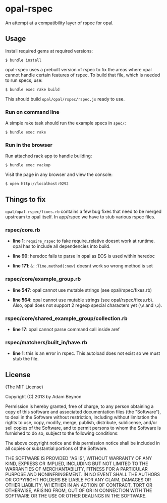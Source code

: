 # opal-rspec

An attempt at a compatibility layer of rspec for opal.

## Usage

Install required gems at required versions:

    $ bundle install

opal-rspec uses a prebuilt version of rspec to fix the areas where
opal cannot handle certain features of rspec. To build that file,
which is needed to run specs, use:

    $ bundle exec rake build

This should build `opal/opal/rspec/rspec.js` ready to use.

### Run on command line

A simple rake task should run the example specs in `spec/`:

    $ bundle exec rake

### Run in the browser

Run attached rack app to handle building:

    $ bundle exec rackup

Visit the page in any browser and view the console:

    $ open http://localhost:9292

## Things to fix

`opal/opal-rspec/fixes.rb` contains a few bug fixes that need to be merged upstream
to opal itself. In app/rspec we have to stub various rspec files.

### rspec/core.rb

* **line 1**: `require_rspec` to fake require_relative doesnt work at runtime.
opal has to include all dependencies into build.

* **line 90**: heredoc fails to parse in opal as EOS is used within heredoc

* **line 171**: `&::Time.method(:now)` doesnt work so wrong method is set

### rspec/core/example_group.rb

* **line 547**: opal cannot use mutable strings (see opal/rspec/fixes.rb)

* **line 564**: opal cannot use mutable strings (see opal/rspec/fixes.rb). Also, opal
does not support 2 regexp special characters yet (`\A` and `\z`).

### rspec/core/shared_example_group/collection.rb

* **line 17**: opal cannot parse command call inside aref

### rspec/matchers/built_in/have.rb

* **line 1**: this is an error in rspec. This autoload does not exist so we must
stub the file.

## License

(The MIT License)

Copyright (C) 2013 by Adam Beynon

Permission is hereby granted, free of charge, to any person obtaining a copy
of this software and associated documentation files (the "Software"), to deal
in the Software without restriction, including without limitation the rights
to use, copy, modify, merge, publish, distribute, sublicense, and/or sell
copies of the Software, and to permit persons to whom the Software is
furnished to do so, subject to the following conditions:

The above copyright notice and this permission notice shall be included in
all copies or substantial portions of the Software.

THE SOFTWARE IS PROVIDED "AS IS", WITHOUT WARRANTY OF ANY KIND, EXPRESS OR
IMPLIED, INCLUDING BUT NOT LIMITED TO THE WARRANTIES OF MERCHANTABILITY,
FITNESS FOR A PARTICULAR PURPOSE AND NONINFRINGEMENT. IN NO EVENT SHALL THE
AUTHORS OR COPYRIGHT HOLDERS BE LIABLE FOR ANY CLAIM, DAMAGES OR OTHER
LIABILITY, WHETHER IN AN ACTION OF CONTRACT, TORT OR OTHERWISE, ARISING FROM,
OUT OF OR IN CONNECTION WITH THE SOFTWARE OR THE USE OR OTHER DEALINGS IN
THE SOFTWARE.
